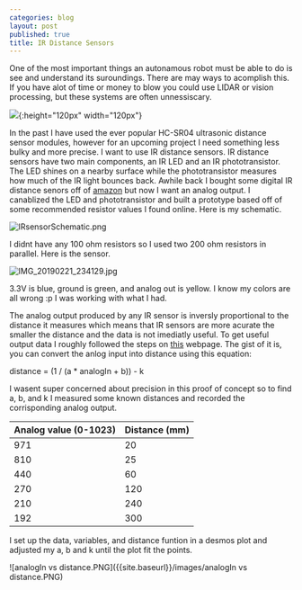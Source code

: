 ```yaml
---
categories: blog
layout: post
published: true
title: IR Distance Sensors
---
```

One of the most important things an autonamous robot must be able to do is see and understand its suroundings. There are may ways to acomplish this. If you have alot of time or money to blow you could use LIDAR or vision processing, but these systems are often unnessiscary.

![]({{site.baseurl}}/images/HC-SR04.jpg){:height="120px" width="120px"}

In the past I have used the ever popular HC-SR04 ultrasonic distance sensor modules, however for an upcoming project I need something less bulky and more precise. I want to use IR distance sensors. IR distance sensors have two main components, an IR LED and an IR phototransistor. The LED shines on a nearby surface while the phototransistor measures how much of the IR light bounces back. Awhile back I bought some digital IR distance senors off of [amazon](https://www.amazon.com/OSOYOO-Infrared-Obstacle-Avoidance-Arduino/dp/B01I57HIJ0/ref=sr_1_4?ie=UTF8&qid=1550812474&sr=8-4&keywords=ir+distance+sensor) but now I want an analog output. I canablized the LED and phototransistor and built a prototype based off of some recommended resistor values I found online. Here is my schematic.

![IRsensorSchematic.png]({{site.baseurl}}/images/IRsensorSchematic.png)

I didnt have any 100 ohm resistors so I used two 200 ohm resistors in parallel. Here is the sensor.

![IMG_20190221_234129.jpg]({{site.baseurl}}/images/IMG_20190221_234129.jpg)

3.3V is blue, ground is green, and analog out is yellow. I know my colors are all wrong :p I was working with what I had.

The analog output produced by any IR sensor is inversly proportional to the distance it measures which means that IR sensors are more acurate the smaller the distance and the data is not imediatly useful. To get useful output data I roughly followed the steps on [this](https://home.roboticlab.eu/en/examples/sensor/ir_distance) webpage. The gist of it is, you can convert the anlog input into distance using this equation:

distance = (1 / (a * analogIn + b)) - k

I wasent super concerned about precision in this proof of concept so to find a, b, and k I measured some known distances and recorded the corrisponding analog output.

| Analog value (0-1023) | Distance (mm) |
| ----------- | ----------- |
| 971 | 20 |
| 810 | 25 |
| 440 | 60 |
| 270 | 120 |
| 210 | 240 |
| 192 | 300 |

I set up the data, variables, and distance funtion in a desmos plot and adjusted my a, b and k until the plot fit the points.

![analogIn vs distance.PNG]({{site.baseurl}}/images/analogIn vs distance.PNG)








